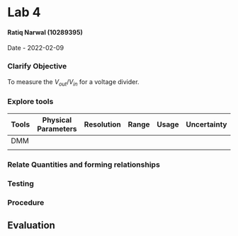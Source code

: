 # Lab 4
#### Ratiq Narwal (10289395)
Date - 2022-02-09

### Clarify Objective
To measure the ${V_{out}/V_{in}}$ for a voltage divider.


### Explore tools
| Tools | Physical Parameters | Resolution | Range | Usage | Uncertainty |
| ----- | ------------------- | ---------- | ----- | ----- | ----------- |
| DMM   |                     |            |       |       |             |
|       |                     |            |       |       |             |

### Relate Quantities and forming relationships

### Testing

### Procedure

## Evaluation